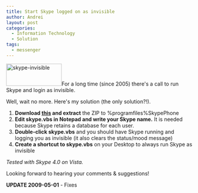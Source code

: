 ```yaml
---
title: Start Skype logged on as invisible
author: Andrei
layout: post
categories:
  - Information Technology
  - Solution
tags:
  - messenger
---
```

[<img class="alignright size-full wp-image-823" title="skype-invisible" src="http://blog.andreineculau.com/wp-content/uploads/2009/04/skype-invisible.png" alt="skype-invisible" width="150" height="60" />][1]For a long time (since 2005) there's a call to run Skype and login as invisible.

Well, wait no more. Here's my solution (the only solution?!).

1.  **Download **[**this**][2]** and extract** the ZIP to %programfiles%SkypePhone
2.  **Edit skype.vbs in Notepad and write your Skype name.** It is needed because Skype retains a database for each user.
3.  **Double-click skype.vbs** and you should have Skype running and logging you as invisible (it also clears the status/mood message)
4.  **Create a shortcut to skype.vbs** on your Desktop to always run Skype as invisible

*Tested with Skype 4.0 on Vista.*

Looking forward to hearing your comments & suggestions!

**UPDATE 2009-05-01** - Fixes

 [1]: http://blog.andreineculau.com/wp-content/uploads/2009/04/skype-invisible.png
 [2]: http://files.andreineculau.com/projects/start-skype-invisible/start-skype-invisible.zip